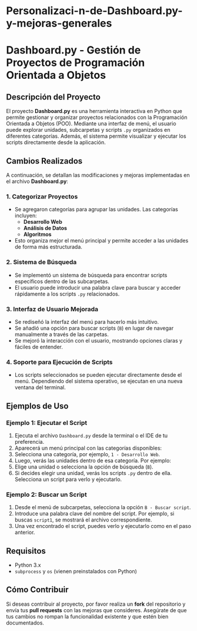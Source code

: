 # Personalizaci-n-de-Dashboard.py-y-mejoras-generales
# Dashboard.py - Gestión de Proyectos de Programación Orientada a Objetos

## Descripción del Proyecto

El proyecto **Dashboard.py** es una herramienta interactiva en Python que permite gestionar y organizar proyectos relacionados con la Programación Orientada a Objetos (POO). Mediante una interfaz de menú, el usuario puede explorar unidades, subcarpetas y scripts `.py` organizados en diferentes categorías. Además, el sistema permite visualizar y ejecutar los scripts directamente desde la aplicación.

## Cambios Realizados

A continuación, se detallan las modificaciones y mejoras implementadas en el archivo **Dashboard.py**:

### 1. **Categorizar Proyectos**
   - Se agregaron categorías para agrupar las unidades. Las categorías incluyen:
     - **Desarrollo Web**
     - **Análisis de Datos**
     - **Algoritmos**
   - Esto organiza mejor el menú principal y permite acceder a las unidades de forma más estructurada.

### 2. **Sistema de Búsqueda**
   - Se implementó un sistema de búsqueda para encontrar scripts específicos dentro de las subcarpetas.
   - El usuario puede introducir una palabra clave para buscar y acceder rápidamente a los scripts `.py` relacionados.

### 3. **Interfaz de Usuario Mejorada**
   - Se rediseñó la interfaz del menú para hacerlo más intuitivo.
   - Se añadió una opción para buscar scripts (`B`) en lugar de navegar manualmente a través de las carpetas.
   - Se mejoró la interacción con el usuario, mostrando opciones claras y fáciles de entender.

### 4. **Soporte para Ejecución de Scripts**
   - Los scripts seleccionados se pueden ejecutar directamente desde el menú. Dependiendo del sistema operativo, se ejecutan en una nueva ventana del terminal.

## Ejemplos de Uso

### Ejemplo 1: Ejecutar el Script

1. Ejecuta el archivo `Dashboard.py` desde la terminal o el IDE de tu preferencia.
2. Aparecerá un menú principal con las categorías disponibles:
3. Selecciona una categoría, por ejemplo, `1 - Desarrollo Web`.
4. Luego, verás las unidades dentro de esa categoría. Por ejemplo:
5. Elige una unidad o selecciona la opción de búsqueda (`B`).
6. Si decides elegir una unidad, verás los scripts `.py` dentro de ella. Selecciona un script para verlo y ejecutarlo.

### Ejemplo 2: Buscar un Script

1. Desde el menú de subcarpetas, selecciona la opción `B - Buscar script`.
2. Introduce una palabra clave del nombre del script. Por ejemplo, si buscas `script1`, se mostrará el archivo correspondiente.
3. Una vez encontrado el script, puedes verlo y ejecutarlo como en el paso anterior.

## Requisitos

- Python 3.x
- `subprocess` y `os` (vienen preinstalados con Python)

## Cómo Contribuir

Si deseas contribuir al proyecto, por favor realiza un **fork** del repositorio y envía tus **pull requests** con las mejoras que consideres. Asegúrate de que tus cambios no rompan la funcionalidad existente y que estén bien documentados.
